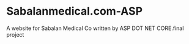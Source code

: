 # Sabalanmedical.com-ASP
A website for Sabalan Medical Co written by ASP DOT NET CORE.final project
